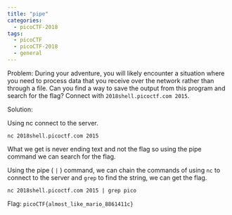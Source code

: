 ```yaml
---
title: "pipe"
categories:
  - picoCTF-2018
tags:
  - picoCTF
  - picoCTF-2018
  - general
---
```


Problem: During your adventure, you will likely encounter a situation where you need to process data that you receive over the network rather than through a file. Can you find a way to save the output from this program and search for the flag? Connect with ```2018shell.picoctf.com 2015```.

Solution:

Using nc connect to the server. 

```nc 2018shell.picoctf.com 2015```

What we get is never ending text and not the flag so using the pipe command we can search for the flag.

Using the pipe ( ```|``` ) command, we can chain the commands of using ```nc``` to connect to the server and ```grep``` to find the string, we can get the flag.

```nc 2018shell.picoctf.com 2015 | grep pico```

Flag: ```picoCTF{almost_like_mario_8861411c}```
